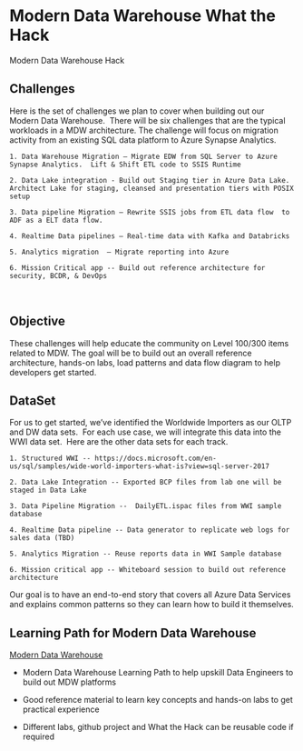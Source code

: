 # Modern Data Warehouse What the Hack
Modern Data Warehouse Hack

## Challenges
Here is the set of challenges we plan to cover when building out our Modern Data Warehouse.  There will be six challenges that are the typical workloads in a MDW architecture.  The challenge will focus on migration activity from an existing SQL data platform to Azure Synapse Analytics.
 
	
	1. Data Warehouse Migration – Migrate EDW from SQL Server to Azure Synapse Analytics.  Lift & Shift ETL code to SSIS Runtime

	2. Data Lake integration - Build out Staging tier in Azure Data Lake.  Architect Lake for staging, cleansed and presentation tiers with POSIX setup

	3. Data pipeline Migration – Rewrite SSIS jobs from ETL data flow  to ADF as a ELT data flow.

	4. Realtime Data pipelines – Real-time data with Kafka and Databricks
	
	5. Analytics migration  – Migrate reporting into Azure

	6. Mission Critical app -- Build out reference architecture for security, BCDR, & DevOps
 
## Objective
These challenges will help educate the community on Level 100/300 items related to MDW.  The goal will be to build out an overall reference architecture, hands-on labs, load patterns and data flow diagram to help developers get started.

## DataSet 
For us to get started, we’ve identified the Worldwide Importers as our OLTP and DW data sets.  For each use case, we will integrate this data into the WWI data set.  Here are the other data sets for each track.


	1. Structured WWI -- https://docs.microsoft.com/en-us/sql/samples/wide-world-importers-what-is?view=sql-server-2017
	
	2. Data Lake Integration -- Exported BCP files from lab one will be staged in Data Lake
	
	3. Data Pipeline Migration --  DailyETL.ispac files from WWI sample database
	
	4. Realtime Data pipeline -- Data generator to replicate web logs for sales data (TBD)
	
	5. Analytics Migration -- Reuse reports data in WWI Sample database

	6. Mission critical app -- Whiteboard session to build out reference architecture
			
Our goal is to have an end-to-end story that covers all Azure Data Services and explains common patterns so they can learn how to build it themselves.

## Learning Path for Modern Data Warehouse

[Modern Data Warehouse](https://github.com/bhitney/Learning-Plans/wiki/Data-&-AI-Modern-Data-Warehouse)

* Modern Data Warehouse Learning Path to help upskill Data Engineers to build out MDW platforms

* Good reference material to learn key concepts and hands-on labs to get practical experience

* Different labs, github project and What the Hack can be reusable code if required